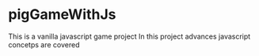# pigGameWithJs
This is a vanilla javascript game project
In this project advances javascript concetps are covered
